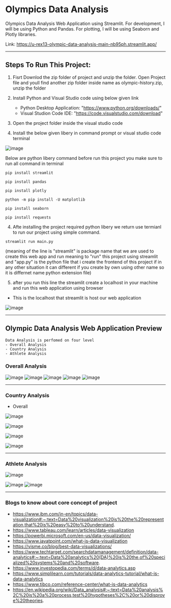 
# Olympics Data Analysis 

Olympics Data Analysis Web Application using Streamlit. For development, I will be using Python and Pandas. For plotting, I will be using Seaborn and Plotly libraries.  

Link: https://u-rex13-olympic-data-analysis-main-nb95ph.streamlit.app/

* * *

## Steps To Run This Project:
  1) Fisrt Downlod the zip folder of project and unzip the folder. Open Project file and youll find another zip folder inside name as olympic-history.zip, unzip the folder  
  
  2) Install Python and Visual Studio code using below given link
     - Python Desktop Application: "https://www.python.org/downloads/"  
     - Visual Studion Code IDE: "https://code.visualstudio.com/download"
     
  3) Open the project folder inside the visual studio code
  
  4) Install the below given libery in command prompt or visual studio code terminal
  
  ![image](./content_images/Screenshot%202025-01-19%20at%205.59.12 PM.png)
  
  Below are python libery command before run this project you make sure to run all command in terminal   
  
  ```
  pip install streamlit
  ```
  ```
  pip install pandas
  ```
  ```
  pip install plotly 
  ```
  ```
  python -m pip install -U matplotlib
  ```
  ```
  pip install seaborn
  ```
  ```
  pip install requests 
  ```
  
  4) Afte installing the project required python libery we return use termianl to run our project using simple command.
  ```
  streamlit run main.py
  ``` 
  (meaning of the line is "streamlit" is package name that we are used to create this web app and run meaning to "run" this project using streamlit and "app.py" is the python file that i create the frontend of this project if in any other situation it can different if you create by own using other name so it is differnet name python extension file)
  
  5) after you run this line the streamlit create a localhost in your machine and run this web application using browser

  - This is the localhost that streamlit is host our web application
  
  ![image](https://user-images.githubusercontent.com/109918405/226804180-e8defcaf-188d-4b8e-aa97-59edb4472262.png)
 
* * *
## Olympic Data Analysis Web Application Preview 
    Data Analysis is perfomed on four level
    - Overall Analysis
    - Country Analysis
    - Athlete Analysis
### Overall Analysis
![image](./content_images/image.png)
![image](./content_images/image%20copy.png)
![image](./content_images/image%20copy%202.png)
![image](./content_images/image%20copy%203.png)
![image](./content_images/image%20copy%204.png)

* * *
### Country Analysis
- Overall

![image](./content_images/image%20copy%205.png)  

![image](./content_images/Medal_tally.png)

![image](./content_images/image%20copy%206.png)  

![image](./content_images/image%20copy%207.png)

* * *


### Athlete Analysis

![image](./content_images/image%20copy%208.png)  

![image](./content_images/image%20copy%2010.png)
![image](./content_images/image%20copy%209.png)

* * * 

### Blogs to know about core concept of project 
  - https://www.ibm.com/in-en/topics/data-visualization#:~:text=Data%20visualization%20is%20the%20representation,that%20is%20easy%20to%20understand.
  - https://www.tableau.com/learn/articles/data-visualization
  - https://powerbi.microsoft.com/en-us/data-visualization/
  - https://www.javatpoint.com/what-is-data-visualization
  - https://visme.co/blog/best-data-visualizations/
  - https://www.techtarget.com/searchdatamanagement/definition/data-analytics#:~:text=Data%20analytics%20(DA)%20is%20the,of%20specialized%20systems%20and%20software.
  - https://www.investopedia.com/terms/d/data-analytics.asp
  - https://www.simplilearn.com/tutorials/data-analytics-tutorial/what-is-data-analytics
  - https://www.tibco.com/reference-center/what-is-data-analytics
  - https://en.wikipedia.org/wiki/Data_analysis#:~:text=Data%20analysis%2C%20is%20a%20process,test%20hypotheses%2C%20or%20disprove%20theories.
  
